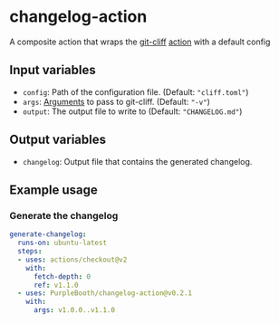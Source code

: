 # changelog-action

A composite action that wraps the
[git-cliff](https://github.com/orhun/git-cliff)
[action](https://github.com/orhun/git-cliff-action) with a default
config

## Input variables

-   `config`: Path of the configuration file. (Default: `"cliff.toml"`)
-   `args`: [Arguments](https://github.com/orhun/git-cliff#usage) to
    pass to git-cliff. (Default: `"-v"`)
-   `output`: The output file to write to (Default: `"CHANGELOG.md"`)

## Output variables

-   `changelog`: Output file that contains the generated changelog.

## Example usage

### Generate the changelog

``` yaml
generate-changelog:
  runs-on: ubuntu-latest
  steps:
  - uses: actions/checkout@v2
    with:
      fetch-depth: 0
      ref: v1.1.0
  - uses: PurpleBooth/changelog-action@v0.2.1
    with:
      args: v1.0.0..v1.1.0
```
